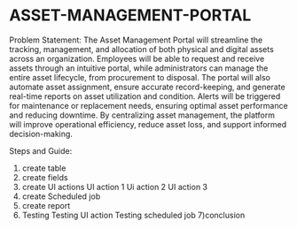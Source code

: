 # ASSET-MANAGEMENT-PORTAL
Problem Statement:
The Asset Management Portal will streamline the tracking, management, and allocation of both physical and digital assets across an organization. Employees will be able to request and receive assets through an intuitive portal, while administrators can manage the entire asset lifecycle, from procurement to disposal. The portal will also automate asset assignment, ensure accurate record-keeping, and generate real-time reports on asset utilization and condition. Alerts will be triggered for maintenance or replacement needs, ensuring optimal asset performance and reducing downtime. By centralizing asset management, the platform will improve operational efficiency, reduce asset loss, and support informed decision-making.


Steps and Guide:
1) create table
2) create fields
3) create UI actions
   UI action 1
   Ui action 2
   UI action 3
4) create Scheduled job
5) create report
6) Testing
    Testing UI action
     Testing scheduled job
7)conclusion
